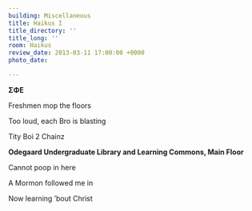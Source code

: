 ```yaml
---
building: Miscellaneous
title: Haikus I
title_directory: ''
title_long: ''
room: Haikus
review_date: 2013-03-11 17:00:00 +0000
photo_date: 

---
```

**ΣΦΕ**

Freshmen mop the floors

Too loud, each Bro is blasting

Tity Boi 2 Chainz

**Odegaard Undergraduate Library and Learning Commons, Main Floor**

Cannot poop in here

A Mormon followed me in

Now learning ’bout Christ